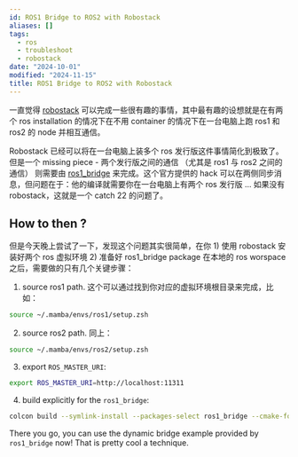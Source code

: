 ```yaml
---
id: ROS1 Bridge to ROS2 with Robostack
aliases: []
tags:
  - ros
  - troubleshoot
  - robostack
date: "2024-10-01"
modified: "2024-11-15"
title: ROS1 Bridge to ROS2 with Robostack
---
```


一直觉得 [robostack](https://robostack.github.io/GettingStarted.html) 可以完成一些很有趣的事情，其中最有趣的设想就是在有两个 ros installation 的情况下在不用 container 的情况下在一台电脑上跑 ros1 和 ros2 的 node 并相互通信。

Robostack 已经可以将在一台电脑上装多个 ros 发行版这件事情简化到极致了。但是一个 missing piece - 两个发行版之间的通信 （尤其是 ros1 与 ros2 之间的通信） 则需要由 [ros1_bridge](https://github.com/ros2/ros1_bridge) 来完成。这个官方提供的 hack 可以在两侧同步消息，但问题在于：他的编译就需要你在一台电脑上有两个 ros 发行版 ... 如果没有 robostack，这就是一个 catch 22 的问题了。

## How to then ?

但是今天晚上尝试了一下，发现这个问题其实很简单，在你 1) 使用 robostack 安装好两个 ros 虚拟环境 2) 准备好 ros1_bridge package 在本地的 ros worspace 之后，需要做的只有几个关键步骤：

1. source ros1 path. 这个可以通过找到你对应的虚拟环境根目录来完成，比如：

```zsh
source ~/.mamba/envs/ros1/setup.zsh
```

2. source ros2 path. 同上：

```zsh
source ~/.mamba/envs/ros2/setup.zsh
```

3. export `ROS_MASTER_URI`:

```zsh
export ROS_MASTER_URI=http://localhost:11311
```

4. build explicitly for the `ros1_bridge`:

```zsh
colcon build --symlink-install --packages-select ros1_bridge --cmake-force-configure
```

There you go, you can use the dynamic bridge example provided by `ros1_bridge` now! That is pretty cool a technique.

